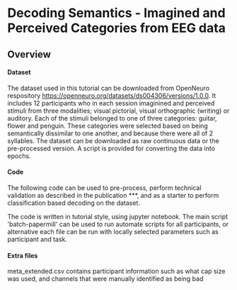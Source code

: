 # Decoding Semantics - Imagined and Perceived Categories from EEG data


## Overview

#### Dataset
The dataset used in this tutorial can be downloaded from OpenNeuro respository <https://openneuro.org/datasets/ds004306/versions/1.0.0>. It includes 12 participants who in each session imaginined and perceived stimuli from three modalities; visual pictorial, visual orthographic (writing) or auditory. Each of the stimuli belonged to one of three categories: guitar, flower and penguin. These categories were selected based on being semantically dissimilar to one another, and because there were all of 2 syllables. The dataset can be downloaded as raw continuous data or the pre-processed version. A script is provided for converting the data into epochs.

#### Code
The following code can be used to pre-process, perform technical validation as described in the publication ***, and as a starter to perform classification based decoding on the dataset.

The code is written in tutorial style, using jupyter notebook. The main script 'batch-papermill' can be used to run automate scripts for all participants, or alternative each file can be run with locally selected parameters such as participant and task.

#### Extra files
meta_extended.csv contains participant information such as what cap size was used, and channels that were manually identified as being bad
